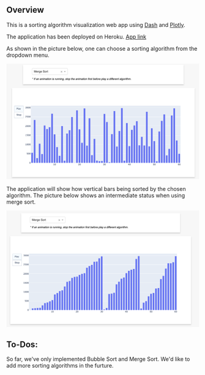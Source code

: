 ## Overview

This is a sorting algorithm visualization web app using [Dash](https://dash.plotly.com/introduction) and [Plotly](https://plotly.com/graphing-libraries/). 

The application has been deployed on Heroku. 
[App link](https://sorting-visualization-dash.herokuapp.com/)

As shown in the picture below, one can choose a sorting algorithm from the dropdown menu. 

![Application interface | 500](img/app_img.png)

The application will show how vertical bars being sorted by the chosen algorithm. The picture below shows an intermediate status when using merge sort. 

![Merge Sort | 500](img/app_sorting.png)


## To-Dos: 
So far, we've only implemented Bubble Sort and Merge Sort. We'd like to add more sorting algorithms in the furture. 
